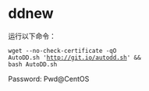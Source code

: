 # ddnew
运行以下命令：</p><pre><code>wget --no-check-certificate -qO AutoDD.sh 'http://git.io/autodd.sh' && bash AutoDD.sh</code></pre>
Password: Pwd@CentOS
